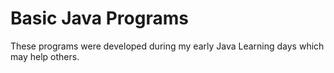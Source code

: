 # Basic Java Programs

These programs were developed during my early Java Learning days which may help others.
